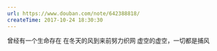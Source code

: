```yaml
---
url: https://www.douban.com/note/642388818/
createTime: 2017-10-24 18:30:30
---
```


曾经有一个生命存在
在冬天的风到来前努力织网
虚空的虚空，一切都是捕风